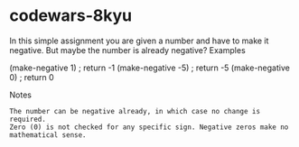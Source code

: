 # codewars-8kyu

In this simple assignment you are given a number and have to make it negative. But maybe the number is already negative?
Examples

(make-negative  1)  ; return -1
(make-negative  -5) ; return -5
(make-negative  0)  ; return 0

Notes

    The number can be negative already, in which case no change is required.
    Zero (0) is not checked for any specific sign. Negative zeros make no mathematical sense.

